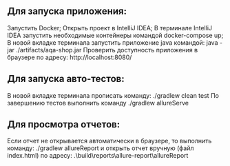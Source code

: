 ## Для запуска приложения:

Запустить Docker;
Открыть проект в IntelliJ IDEA;
В терминале IntelliJ IDEA запустить необходимые контейнеры командой docker-compose up;
В новой вкладке терминала запустить приложение java командой: java -jar ./artifacts/aqa-shop.jar
Проверить доступность приложения в браузере по адресу: http://localhost:8080/
## Для запуска авто-тестов:

В новой вкладке терминала прописать команду: ./gradlew clean test
По завершению тестов выполнить команду ./gradlew allureServe
## Для просмотра отчетов:

Если отчет не открывается автоматически в браузере, то выполнить команду: ./gradlew allureReport и открыть отчет вручную (файл index.html) по адресу: .\build\reports\allure-report\allureReport